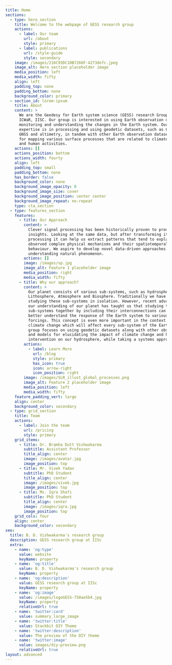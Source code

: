 ```yaml
---
title: Home
sections:
  - type: hero_section
    title: Welcome to the webpage of GESS research group
    actions:
      - label: Our team
        url: /about
        style: primary
      - label: publications
        url: /style-guide
        style: secondary
    image: /images/216C93DC10B7266F-4273defc.jpeg
    image_alt: Hero section placeholder image
    media_position: left
    media_width: fifty
    align: left
    padding_top: none
    padding_bottom: none
    background_color: primary
  - section_id: lorem-ipsum
    title: About
    content: >
      We are the Geodesy for Earth system science (GESS) research Group at
      ICWaR, IISC. Our group is interested in using Earth observation data for
      monitoring and understanding the changes in the Earth system. Our core
      expertise is in processing and using geodetic datasets, such as GRACE,
      GNSS and altimetry, in tandem with other Earth observation datasets/models
      for mapping various surface processes that are related to climate change
      and human activities.
    actions: []
    actions_position: bottom
    actions_width: fourty
    align: left
    padding_top: small
    padding_bottom: none
    has_border: false
    background_color: none
    background_image_opacity: 0
    background_image_size: cover
    background_image_position: center center
    background_image_repeat: no-repeat
    type: cta_section
  - type: features_section
    features:
      - title: Our Approach
        content: >
          Clever signal processing has been historically proven to provide novel
          insights. Looking at the same data, but after transforming it or
          processing it can help us extract patterns that tend to explain
          observed complex physical mechanisms and their spatiotemporal
          behaviour. We aspire to develop novel data-driven approaches for
          understanding natural phenomenon.
        actions: []
        image: /images/sp.jpg
        image_alt: Feature 1 placeholder image
        media_position: right
        media_width: fifty
      - title: Why our approach?
        content: >
          Our planet consists of various sub-systems, such as hydrosphere,
          Lithosphere, Atmosphere and Biosphere. Traditionally we have been
          studying these sub-systems in isolation. However, recent advances in
          our understanding of our planet has taught us that studying these
          sub-systems together by including their interconnections can help us
          better understand the response of the Earth system to various
          forcings. This concept is even more important in the context of
          climate change which will affect every sub-system of the Earth. Our
          group focuses on using geodetic datasets along with other observations
          and models for elucidating the impact of climate change and human
          intervention on our hydrosphere, while taking a systems approach.
        actions:
          - label: Learn More
            url: /blog
            style: primary
            has_icon: true
            icon: arrow-right
            icon_position: right
        image: /images/SLR_illust_global_processes.png
        image_alt: Feature 2 placeholder image
        media_position: left
        media_width: fifty
    feature_padding_vert: large
    align: center
    background_color: secondary
  - type: grid_section
    title: Team
    actions:
      - label: Join the team
        url: /pricing
        style: primary
    grid_items:
      - title: Dr. Bramha Dutt Vishwakarma
        subtitle: Assistant Professor
        title_align: center
        image: /images/avatar.jpg
        image_position: top
      - title: Mr. Vivek Yadav
        subtitle: PhD Student
        title_align: center
        image: /images/vivek.jpg
        image_position: top
      - title: Ms. Iqra Shafi
        subtitle: PhD Student
        title_align: center
        image: /images/iqra.jpg
        image_position: top
    grid_cols: four
    align: center
    background_color: secondary
seo:
  title: B. D. Vishwakarma's research group
  description: GESS research group at IISc
  extra:
    - name: 'og:type'
      value: website
      keyName: property
    - name: 'og:title'
      value: B. D. Vishwakarma's research group
      keyName: property
    - name: 'og:description'
      value: GESS research group at IISc
      keyName: property
    - name: 'og:image'
      value: /images/logoGESS-750ae5b4.jpg
      keyName: property
      relativeUrl: true
    - name: 'twitter:card'
      value: summary_large_image
    - name: 'twitter:title'
      value: Stackbit DIY Theme
    - name: 'twitter:description'
      value: The preview of the DIY theme
    - name: 'twitter:image'
      value: images/diy-preview.png
      relativeUrl: true
layout: advanced
---
```

